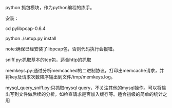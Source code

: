 python 抓包模块，作为python编程的练手。

安装：

cd pylibpcap-0.6.4

python ./setup.py install

note:确保已经安装了libpcap包，否则代码执行会报错。


sniff.py:抓取基本的tcp包，适合http的抓取

memkeys.py:通过分析memcached的二进制协议，打印出memcache请求，并将key及请求次数降序输出到文件/tmp/memkeys.log。

mysql_query_sniff.py:只抓取mysql query，不关注其他的mysql操作。可以将输出写到文件做后续的分析，如检查请求是否加入缓存等。适合初级的简单的统计之用
